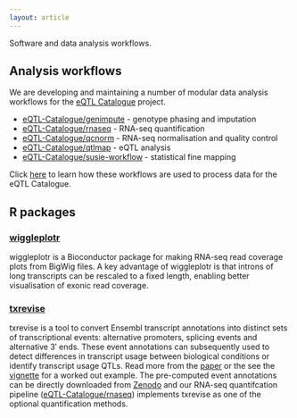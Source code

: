 ```yaml
---
layout: article
---
```


Software and data analysis workflows.

## Analysis workflows

We are developing and maintaining a number of modular data analysis workflows for the [eQTL Catalogue](https://www.ebi.ac.uk/eqtl/) project.

* [eQTL-Catalogue/genimpute](https://github.com/eQTL-Catalogue/genimpute) - genotype phasing and imputation
* [eQTL-Catalogue/rnaseq](https://github.com/eQTL-Catalogue/rnaseq) - RNA-seq quantification
* [eQTL-Catalogue/qcnorm](https://github.com/eQTL-Catalogue/qcnorm) - RNA-seq normalisation and quality control
* [eQTL-Catalogue/qtlmap](https://github.com/eQTL-Catalogue/qtlmap) - eQTL analysis
* [eQTL-Catalogue/susie-workflow](https://github.com/eQTL-Catalogue/susie-workflow) - statistical fine mapping

Click [here](https://github.com/eQTL-Catalogue/eQTL-Catalogue-resources/blob/master/tutorials/workflow_execution.md) to learn how these workflows are used to process data for the eQTL Catalogue.

## R packages

### [wiggleplotr](https://bioconductor.org/packages/release/bioc/html/wiggleplotr.html)

wiggleplotr is a Bioconductor package for making RNA-seq read coverage plots from BigWig files. A key advantage of wiggleplotr is that introns of long transcripts can be rescaled to a fixed length, enabling better visualisation of exonic read coverage.

### [txrevise](https://github.com/kauralasoo/txrevise)
txrevise is a tool to convert Ensembl transcript annotations into distinct sets of transcriptional events: alternative promoters, splicing events and alternative 3′ ends. These event annotations can subsequently used to detect differences in transcript usage between biological conditions or identify transcript usage QTLs. Read more from the [paper](https://doi.org/10.7554/eLife.41673.001) or the see the [vignette](http://htmlpreview.github.io/?https://github.com/kauralasoo/txrevise/blob/master/inst/doc/construct_events.html) for a worked out example. The pre-computed event annotations can be directly downloaded from [Zenodo](https://doi.org/10.5281/zenodo.3232932) and our RNA-seq quantifcation pipeline ([eQTL-Catalogue/rnaseq](https://github.com/eQTL-Catalogue/rnaseq)) implements txrevise as one of the optional quantification methods.  

